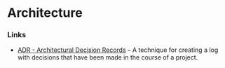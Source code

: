 # Architecture

### Links

* [ADR - Architectural Decision Records](https://adr.github.io/) – A technique for creating a log with decisions that have been made in the course of a project.

